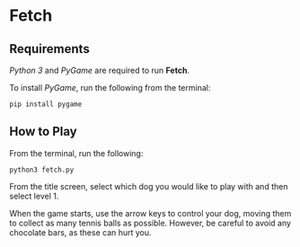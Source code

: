 # Fetch

## Requirements

*Python 3* and *PyGame* are required to run **Fetch**.

To install *PyGame*, run the following from the terminal:

```
pip install pygame
```

## How to Play

From the terminal, run the following:

```
python3 fetch.py
```

From the title screen, select which dog you would like to play with and then select level 1.

When the game starts, use the arrow keys to control your dog, moving them to collect as many tennis balls as possible. However, be careful to avoid any chocolate bars, as these can hurt you.
